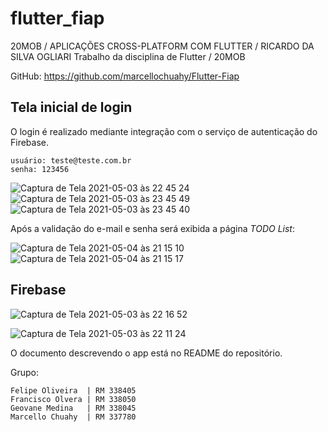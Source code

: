 # flutter_fiap

20MOB / APLICAÇÕES CROSS-PLATFORM COM FLUTTER / RICARDO DA SILVA OGLIARI
Trabalho da disciplina de Flutter / 20MOB

GitHub:
https://github.com/marcellochuahy/Flutter-Fiap

## Tela inicial de login

O login é realizado mediante integração com o serviço de autenticação do Firebase.

```
usuário: teste@teste.com.br
senha: 123456
```

![Captura de Tela 2021-05-03 às 22 45 24](https://user-images.githubusercontent.com/17011151/116955036-d6c86b80-ac67-11eb-94e6-10850a4c673e.png)
![Captura de Tela 2021-05-03 às 23 45 49](https://user-images.githubusercontent.com/17011151/116955832-05474600-ac6a-11eb-883d-b0ee5112005c.png)
![Captura de Tela 2021-05-03 às 23 45 40](https://user-images.githubusercontent.com/17011151/116955757-d4ffa780-ac69-11eb-9d2b-18929bde3f7c.png)

Após a validação do e-mail e senha será exibida a página *TODO List*: 

![Captura de Tela 2021-05-04 às 21 15 10](https://user-images.githubusercontent.com/17011151/117084713-4ef16880-ad1e-11eb-9fee-979a1918da2a.png)
![Captura de Tela 2021-05-04 às 21 15 17](https://user-images.githubusercontent.com/17011151/117084956-e5be2500-ad1e-11eb-9f74-a71ae3c1faea.png)



## Firebase

![Captura de Tela 2021-05-03 às 22 16 52](https://user-images.githubusercontent.com/17011151/116955211-463e5b00-ac68-11eb-9810-943a4d2e811a.png)

![Captura de Tela 2021-05-03 às 22 11 24](https://user-images.githubusercontent.com/17011151/116955524-3410ec80-ac69-11eb-8f33-788d6f340048.png)

O documento descrevendo o app está no README do repositório.

Grupo:
```
Felipe Oliveira  | RM 338405
Francisco Olvera | RM 338050
Geovane Medina   | RM 338045
Marcello Chuahy  | RM 337780
``` 
